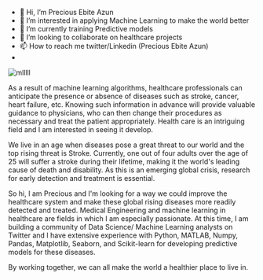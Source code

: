 - 👋 Hi, I’m Precious Ebite Azun
- 👀 I’m interested in applying Machine Learning to make the world better
- 🌱 I’m currently training Predictive models
- 💞️ I’m looking to collaborate on healthcare projects
- 📫 How to reach me twitter/Linkedin (Precious Ebite Azun)
- 
![mlllll](https://user-images.githubusercontent.com/107571666/176520691-5838c79c-0cdd-46b4-8726-fac3a6d8e73a.png)


As a result of machine learning algorithms, healthcare professionals can anticipate the presence or absence of diseases such as stroke, cancer, heart failure, etc. Knowing such information in advance will provide valuable guidance to physicians, who can then change their procedures as necessary and treat the patient appropriately. Health care is an intriguing field and I am interested in seeing it develop.

We live in an age when diseases pose a great threat to our world and the top rising threat is Stroke. Currently, one out of four adults over the age of 25 will suffer a stroke during their lifetime, making it the world's leading cause of death and disability. As this is an emerging global crisis, research for early detection and treatment is essential. 

So hi, I am Precious and I'm looking for a way we could improve the healthcare system and make these global rising diseases more readily detected and treated. Medical Engineering and machine learning in healthcare are fields in which I am especially passionate. At this time, I am building a community of Data Science/ Machine Learning analysts on Twitter and I have extensive experience with Python, MATLAB, Numpy, Pandas, Matplotlib, Seaborn, and Scikit-learn for developing predictive models for these diseases. 

By working together, we can all make the world a healthier place to live in.

<!---
precious-azun/precious-azun is a ✨ special ✨ repository because its `README.md` (this file) appears on your GitHub profile.
You can click the Preview link to take a look at your changes.
--->
